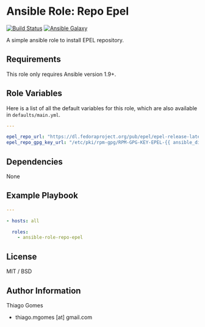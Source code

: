 # **Ansible Role: Repo Epel**

[![Build Status](https://travis-ci.org/thiagomgo/ansible-role-users.svg?branch=master)](https://travis-ci.org/thiagomgo/ansible-role-users) [![Ansible Galaxy](https://img.shields.io/badge/ansible--galaxy-users-blue.svg)](https://galaxy.ansible.com/thiagomgo/users/)

A simple ansible role to install EPEL repository.

## Requirements

This role only requires Ansible version 1.9+.

## Role Variables

Here is a list of all the default variables for this role, which are also available in `defaults/main.yml`.

```yaml
---

epel_repo_url: "https://dl.fedoraproject.org/pub/epel/epel-release-latest-{{ ansible_distribution_major_version }}.noarch.rpm"
epel_repo_gpg_key_url: "/etc/pki/rpm-gpg/RPM-GPG-KEY-EPEL-{{ ansible_distribution_major_version }}"

```

## Dependencies

None

## Example Playbook

```yaml
---

- hosts: all

  roles:
    - ansible-role-repo-epel

```

## License

MIT / BSD

## Author Information

Thiago Gomes
- thiago.mgomes [at] gmail.com
